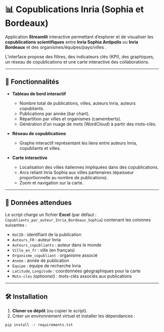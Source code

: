 # 📊 Copublications Inria (Sophia et Bordeaux)

Application **Streamlit** interactive permettant d’explorer et de visualiser les **copublications scientifiques** entre **Inria Sophia Antipolis** ou **Inria Bordeaux** et des organismes/équipes/pays/villes .  

L’interface propose des filtres, des indicateurs clés (KPI), des graphiques, un réseau de copublications et une carte interactive des collaborations.

---

## 🚀 Fonctionnalités

- **Tableau de bord interactif**
  - Nombre total de publications, villes, auteurs Inria, auteurs copubliants.
  - Publications par année (bar chart).
  - Répartition par villes et organismes (camemberts).
  - Génération d’un nuage de mots (WordCloud) à partir des mots-clés.

- **Réseau de copublications**
  - Graphe interactif représentant les liens entre auteurs Inria, copubliants et villes.

- **Carte interactive**
  - Localisation des villes italiennes impliquées dans des copublications.
  - Arcs reliant Inria Sophia aux villes partenaires (épaisseur proportionnelle au nombre de publications).
  - Zoom et navigation sur la carte.

---

## 📂 Données attendues

Le script charge un fichier **Excel** (par défaut : `Copubliants_par_auteur_Inria_Bordeaux_Sophia`) contenant les colonnes suivantes :  

- `HalID` : identifiant de la publication  
- `Auteurs_FR` : auteur Inria  
- `Auteurs_copubliants` : auteur dans le monde
- `Ville_en_fr` : ville (en français)  
- `Organisme_copubliant` : organisme associé  
- `Année` : année de publication  
- `Equipe` : équipe de recherche Inria  
- `Latitude`, `Longitude` : coordonnées géographiques pour la carte
- `Mots-cles` *(optionnel)* : mots-clés associés aux publications  

---

## 🛠️ Installation

1. **Cloner ce dépôt** (ou copier le script).  
2. Créer un environnement virtuel et installer les dépendances :  

```bash
pip install -r requirements.txt
